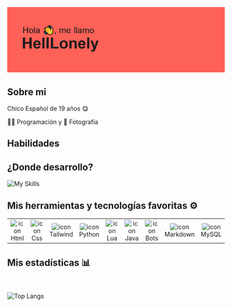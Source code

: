 

<img src="profile.png">

<br>

<h2>Sobre mi</h2>

Chico Español de 19 años 😋

👨‍💻 Programación y 📸 Fotografía



<h2>Habilidades</h2>

<h2>¿Donde desarrollo?</h2>

![My Skills](https://skillicons.dev/icons?i=vscode,idea,visualstudio)



<h2>Mis herramientas y tecnologías favoritas ⚙️</h2>

<table>
  <tr>
    <td align="center" width="86">
        <img src="https://skillicons.dev/icons?i=html" alt="icon" width="65" height="65" >
      <br>Html
    </td>
    <td align="center" width="100">
      <img src="https://skillicons.dev/icons?i=css" alt="icon" width="65" height="65" >
      <br>Css
    </td>
    <td align="center" width="60">
        <img src="https://skillicons.dev/icons?i=tailwind" alt="icon" width="65" height="65" >
      <br>Tailwind
    </td>
    <td align="center" width="70">
        <img src="https://skillicons.dev/icons?i=py" alt="icon" width="65" height="65" >
      <br>Python
    </td>
    <td align="center" width="96">
        <img src="https://skillicons.dev/icons?i=lua" alt="icon" width="65" height="65" >
      <br>Lua
    </td>
    <td align="center" width="96">
        <img src="https://skillicons.dev/icons?i=java" alt="icon" width="65" height="65" >
      <br>Java
    </td>
    <td align="center" width="86">
        <img src="https://skillicons.dev/icons?i=bots" alt="icon" width="65" height="65" >
      <br>Bots 
    </td>
    <td align="center" width="60">
        <img src="https://skillicons.dev/icons?i=md" alt="icon" width="60" height="65" >
      <br>Markdown
    </td>
    <td align="center" width="60">
        <img src="https://skillicons.dev/icons?i=mysql" alt="icon" width="65" height="65" >
      <br>MySQL
    </td>
  </tr>
</table>

<h2>Mis estadísticas 📊</h2>
<br>

![Top Langs](https://github-readme-stats.vercel.app/api/top-langs/?username=helllonely&layout=compact)